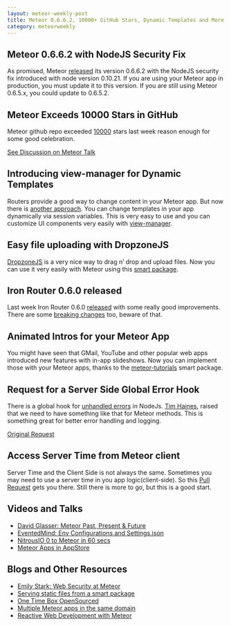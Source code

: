 ```yaml
---
layout: meteor-weekly-post
title: Meteor 0.6.6.2, 10000+ GitHub Stars, Dynamic Templates and More
category: meteorweekly
---
```


## Meteor 0.6.6.2 with NodeJS Security Fix

As promised, Meteor [released](https://groups.google.com/forum/#!topic/meteor-talk/oCTLEUF0Gss) its version 0.6.6.2 with the NodeJS security fix introduced with node version 0.10.21. If you are using your Meteor app in production, you must update it to this version. If you are still using Meteor 0.6.5.x, you could update to 0.6.5.2.

## Meteor Exceeds 10000 Stars in GitHub

Meteor github repo exceeded [10000](https://github.com/meteor/meteor/stargazers) stars last week reason enough for some good celebration.

[See Discussion on Meteor Talk ](https://groups.google.com/forum/#!topic/meteor-talk/04qN9vc9V4o)

## Introducing view-manager for Dynamic Templates

Routers provide a good way to change content in your Meteor app. But now there is [another approach](http://frozeman.de/blog/2013/10/meteor-view-manager/). You can change templates in your app dynamically via session variables. This is very easy to use and you can customize UI components very easily with [view-manager](https://atmosphere.meteor.com/package/view-manager).

## Easy file uploading with DropzoneJS

[DropzoneJS](http://www.dropzonejs.com/) is a very nice way to drag n’ drop and upload files. Now you can use it very easily with Meteor using this [smart package](https://atmosphere.meteor.com/package/Dropzonejs).

## Iron Router 0.6.0 released

Last week Iron Router 0.6.0 [released](https://groups.google.com/forum/#!topic/meteor-talk/uOVJznn9_Uo) with some really good improvements. There are some [breaking changes](https://github.com/EventedMind/iron-router/blob/dev/History.md#v060) too, beware of that.

## Animated Intros for your Meteor App

You might have seen that GMail, YouTube and other popular web apps introduced new features with in-app slideshows. Now you can implement those with your Meteor apps, thanks to the [meteor-tutorials](https://github.com/mizzao/meteor-tutorials) smart package.

## Request for a Server Side Global Error Hook

There is a global hook for [unhandled errors](http://nodejs.org/api/process.html#process_event_uncaughtexception) in NodeJs. [Tim Haines](https://twitter.com/TimHaines), raised that we need to have something like that for Meteor methods. This is something great for better error handling and logging.

[Original Request](https://groups.google.com/forum/#!topic/meteor-core/aCOJYXrxdqg)

## Access Server Time from Meteor client

Server Time and the Client Side is not always the same. Sometimes you may need to use a server time in you app logic(client-side). So this [Pull Request](https://github.com/meteor/meteor/pull/1527) gets you there. Still there is more to go, but this is a good start.

## Videos and Talks

* [David Glasser: Meteor Past, Present & Future](https://www.youtube.com/watch?v=r996yhHNs5k)
* [EventedMind: Env Configurations and Settings.json](https://www.eventedmind.com/feed/sg3ejYnmhxpBNoWan)
* [NitrousIO 0 to Meteor in 60 secs](http://www.youtube.com/watch?v=Y6WANmBe1Tk&feature=youtu.be)
* [Meteor Apps in AppStore](http://www.youtube.com/watch?v=eeY1mZhvDy4)

## Blogs and Other Resources

* [Emily Stark: Web Security at Meteor](http://www.slideshare.net/emilystark/web-security-at-meteor-pivotal-labs)
* [Serving static files from a smart package](https://groups.google.com/forum/#!topic/meteor-talk/zV318rqyPNk)
* [One Time Box OpenSourced](https://github.com/oliversong/onetimebox)
* [Multiple Meteor apps in the same domain](http://timita.org/wordpress/2013/10/21/multiple-meteor-js-apps-on-the-same-domain-under-virtual-directories/)
* [Reactive Web Development with Meteor](http://blog.tagged.com/2013/10/reactive-web-applications-and-meteor-js/)





